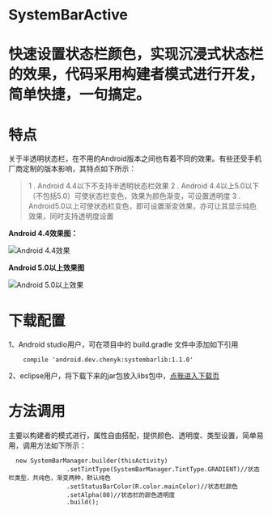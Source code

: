 # SystemBarActive
# **快速设置状态栏颜色，实现沉浸式状态栏的效果，代码采用构建者模式进行开发，简单快捷，一句搞定。**

# **特点**

关于半透明状态栏，在不用的Android版本之间也有着不同的效果。有些还受手机厂商定制的版本影响，其特点如下所示：
>1 . Android 4.4以下不支持半透明状态栏效果
>2 . Android 4.4以上5.0以下（不包括5.0）可使状态栏变色，效果为颜色渐变，可设置透明度
>3 . Android5.0以上可使状态栏变色，即可设置渐变效果，亦可让其显示纯色效果，同时支持透明度设置

**Android 4.4效果图：**

![Android 4.4效果](http://upload-images.jianshu.io/upload_images/2369466-dc1128024841778f?imageMogr2/auto-orient/strip%7CimageView2/2/w/1240)

**Android 5.0以上效果图**

![Android 5.0以上效果](http://upload-images.jianshu.io/upload_images/2369466-952d2656638f0006?imageMogr2/auto-orient/strip%7CimageView2/2/w/1240)

# **下载配置**

1、Android studio用户，可在项目中的 build.gradle 文件中添加如下引用

```
    compile 'android.dev.chenyk:systembarlib:1.1.0'
```
2、eclipse用户，将下载下来的jar包放入libs包中，[点我进入下载页](https://github.com/chenykKits/SystemBarActive/blob/master/systembarlib-1.1.0.jar)

# **方法调用**

主要以构建者的模式进行，属性自由搭配，提供颜色、透明度、类型设置，简单易用，调用方法如下所示：

```
  new SystemBarManager.builder(thisActivity)
                .setTintType(SystemBarManager.TintType.GRADIENT)//状态栏类型，共纯色，渐变两种，默认纯色
                .setStatusBarColor(R.color.mainColor)//状态栏颜色
                .setAlpha(80)//状态栏的颜色透明度
                .build();
```
